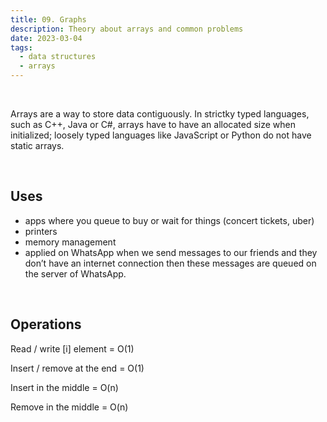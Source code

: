 ```yaml
---
title: 09. Graphs
description: Theory about arrays and common problems
date: 2023-03-04
tags:
  - data structures
  - arrays
---
```


<br />

Arrays are a way to store data contiguously.
In strictky typed languages, such as C++, Java or C#, arrays have to have an allocated size when initialized; loosely typed languages like JavaScript or Python do not have static arrays.

<br />

## Uses

- apps where you queue to buy or wait for things (concert tickets, uber)
- printers
- memory management
- applied on WhatsApp when we send messages to our friends and they don’t have an internet connection then these messages are queued on the server of WhatsApp.

<br />

## Operations

Read / write [i] element = O(1)

Insert / remove at the end = O(1)

Insert in the middle = O(n)

Remove in the middle = O(n)

<br />
